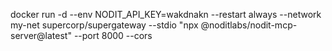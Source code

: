 docker run -d --env NODIT_API_KEY=wakdnakn --restart always --network my-net supercorp/supergateway --stdio "npx @noditlabs/nodit-mcp-server@latest" --port 8000 --cors
